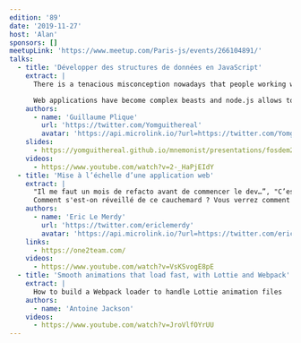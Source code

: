 ```yaml
---
edition: '89'
date: '2019-11-27'
host: 'Alan'
sponsors: []
meetupLink: 'https://www.meetup.com/Paris-js/events/266104891/'
talks:
  - title: 'Développer des structures de données en JavaScript'
    extract: |
      There is a tenacious misconception nowadays that people working with JavaScript do not need to know much about data structures because developing for the web is still often deemed to be, and this cannot be more false, an easier task than "real" programming.

      Web applications have become complex beasts and node.js allows to build programs that used to be other backend languages' turf. JavaScript developers now need to develop, as with any other programming language, custom data structures to solve particular problems when arrays and objects are simply not enough. The intention of this presentation is therefore to compile series of tips, tricks and use cases regarding the implementation of data structures in JavaScript and the challenges it poses. It is indeed tricky to ensure consistent performance in a high-level language with JIT and where engines like v8 apply a lot of optimization magic. One has to be able to evolve around those constraints. Examples will be taken from libraries such as graphology, sigma.js' newest version and finally mnemonist to demonstrate that 1. performant data structures can be designed for JavaScript using the language's capabilities and that 2. everyone can use them to solve problems more efficiently.
    authors:
      - name: 'Guillaume Plique'
        url: 'https://twitter.com/Yomguithereal'
        avatar: 'https://api.microlink.io/?url=https://twitter.com/Yomguithereal&amps;embed=image.url'
    slides:
      - https://yomguithereal.github.io/mnemonist/presentations/fosdem2019/#0
    videos:
      - https://www.youtube.com/watch?v=2-_HaPjEIdY
  - title: 'Mise à l’échelle d’une application web'
    extract: |
      "Il me faut un mois de refacto avant de commencer le dev…”, "C’est bon, je finis au prochain sprint" (dit pareil depuis 3 mois), "C’est du code legacy, ça" (fait au sprint dernier). Je suis sur que vous avez déjà entendu ça quelque part... Dans cette présentation, je décris le niveau de qualité dans notre web app AngularJS qui n'a pas grossi très sereinement. Des événements, des références d'objets javascript, des scopes de composants, des états dans des services angular, etc.
      Comment s'est-on réveillé de ce cauchemard ? Vous verrez comment Redux a stabilisé la gestion de l'état applicatif, React a introduit un meilleur design orienté composant et amélioré la performance et enfin, comment RxJS a découplé le cycle de vie des composants de celui des données !
    authors:
      - name: 'Eric Le Merdy'
        url: 'https://twitter.com/ericlemerdy'
        avatar: 'https://api.microlink.io/?url=https://twitter.com/ericlemerdy&amps;embed=image.url'
    links:
      - https://one2team.com/
    videos:
      - https://www.youtube.com/watch?v=VsKSvogE8pE
  - title: 'Smooth animations that load fast, with Lottie and Webpack'
    extract: |
      How to build a Webpack loader to handle Lottie animation files
    authors:
      - name: 'Antoine Jackson'
    videos:
      - https://www.youtube.com/watch?v=JroVlfOYrUU
---
```

